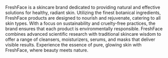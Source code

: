 FreshFace is a skincare brand dedicated to providing natural and effective solutions for healthy, radiant skin. Utilizing the finest botanical ingredients, FreshFace products are designed to nourish and rejuvenate, catering to all skin types. With a focus on sustainability and cruelty-free practices, the brand ensures that each product is environmentally responsible. FreshFace combines advanced scientific research with traditional skincare wisdom to offer a range of cleansers, moisturizers, serums, and masks that deliver visible results. Experience the essence of pure, glowing skin with FreshFace, where beauty meets nature.
